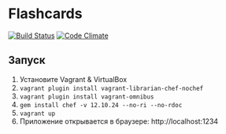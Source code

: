 # Flashcards

[![Build Status](https://travis-ci.org/AlexKochurov/flashcards.svg?branch=task_01_anothers_code)](https://travis-ci.org/AlexKochurov/flashcards)
[![Code Climate](https://codeclimate.com/repos/551d5933695680514c00019c/badges/20539730e3e119e4d337/gpa.svg)](https://codeclimate.com/repos/551d5933695680514c00019c/feed)

## Запуск

1. Установите Vagrant & VirtualBox
2. `vagrant plugin install vagrant-librarian-chef-nochef`
3. `vagrant plugin install vagrant-omnibus`
4. `gem install chef -v 12.10.24 --no-ri --no-rdoc`
5. `vagrant up`
6. Приложение открывается в браузере: http://localhost:1234
